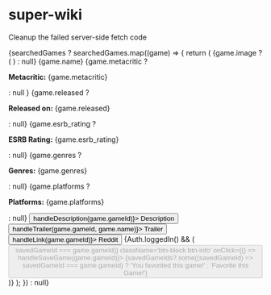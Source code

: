 # super-wiki
Cleanup the failed server-side fetch code

<Row xs={5}>
          {searchedGames ? searchedGames.map((game) => {
            return (
              <Card key={game.gameId} border='dark' className="m-4">
                {game.image ? (
                  <Card.Img src={game.image} alt={`The cover for ${game.name}`} variant='top' />
                ) : null}
                <Card.Body>
                  <Card.Title>{game.name}</Card.Title>
                  {game.metacritic ? <p><b>Metacritic:</b> {game.metacritic}</p> : null }
                  {game.released ? <p><b>Released on:</b> {game.released}</p> : null}
                  {game.esrb_rating ? <p><b>ESRB Rating:</b> {game.esrb_rating}</p> : null}
                  {game.genres ? <p><b>Genres:</b> {game.genres}</p> : null}
                  {game.platforms ? <p><b>Platforms:</b> {game.platforms}</p> : null}
                  <Button variant="dark"
                      className='btn-block btn-info'
                      onClick={() => handleDescription(game.gameId)}>
                      Description
                    </Button>
                    <Button variant="dark"
                      className='btn-block btn-info'
                      onClick={() => handleTrailer(game.gameId, game.name)}>
                      Trailer
                    </Button>
                    <Button variant="dark"
                      className='btn-block btn-info'
                      onClick={() => handleLink(game.gameId)}>
                      Reddit
                    </Button>
                  {Auth.loggedIn() && (
                    <Button variant="dark"
                      disabled={savedGameIds?.some((savedGameId) => savedGameId === game.gameId)}
                      className='btn-block btn-info'
                      onClick={() => handleSaveGame(game.gameId)}>
                      {savedGameIds?.some((savedGameId) => savedGameId === game.gameId)
                        ? 'You favorited this game!'
                        : 'Favorite this Game!'}
                    </Button>
                  )}
                </Card.Body>
              </Card>
            );
          }) : null}
        </Row>